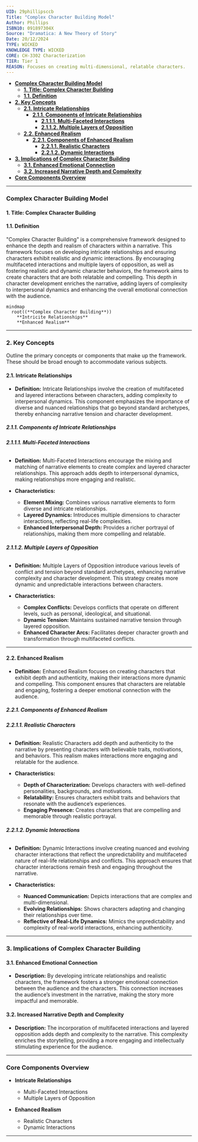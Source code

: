 ```yaml
---
UID: 29phillipsccb
Title: "Complex Character Building Model"
Author: Phillips
ISBN10: 091897304X
Source: "Dramatica: A New Theory of Story"
Date: 20/12/2024
TYPE: WICKED
KNOWLEDGE TYPE: WICKED
CORE: CH-3302 Characterization
TIER: Tier 1
REASON: Focuses on creating multi-dimensional, relatable characters.
---
```


- [**Complex Character Building Model**](#complex-character-building-model)
  - [**1. Title: Complex Character Building**](#1-title-complex-character-building)
  - [**1.1. Definition**](#11-definition)
- [**2. Key Concepts**](#2-key-concepts)
  - [**2.1. Intricate Relationships**](#21-intricate-relationships)
    - [**2.1.1. Components of Intricate Relationships**](#211-components-of-intricate-relationships)
      - [**2.1.1.1. Multi-Faceted Interactions**](#2111-multi-faceted-interactions)
      - [**2.1.1.2. Multiple Layers of Opposition**](#2112-multiple-layers-of-opposition)
  - [**2.2. Enhanced Realism**](#22-enhanced-realism)
    - [**2.2.1. Components of Enhanced Realism**](#221-components-of-enhanced-realism)
      - [**2.2.1.1. Realistic Characters**](#2211-realistic-characters)
      - [**2.2.1.2. Dynamic Interactions**](#2212-dynamic-interactions)
- [**3. Implications of Complex Character Building**](#3-implications-of-complex-character-building)
  - [**3.1. Enhanced Emotional Connection**](#31-enhanced-emotional-connection)
  - [**3.2. Increased Narrative Depth and Complexity**](#32-increased-narrative-depth-and-complexity)
- [**Core Components Overview**](#core-components-overview)

---

### **Complex Character Building Model**

#### **1. Title: Complex Character Building**

#### **1.1. Definition**

"Complex Character Building" is a comprehensive framework designed to enhance the depth and realism of characters within a narrative. This framework focuses on developing intricate relationships and ensuring characters exhibit realistic and dynamic interactions. By encouraging multifaceted interactions and multiple layers of opposition, as well as fostering realistic and dynamic character behaviors, the framework aims to create characters that are both relatable and compelling. This depth in character development enriches the narrative, adding layers of complexity to interpersonal dynamics and enhancing the overall emotional connection with the audience.

```mermaid
mindmap
  root((**Complex Character Building**))
    **Intricite Relationships**
    **Enhanced Realism**
```

---

### **2. Key Concepts**

Outline the primary concepts or components that make up the framework. These should be broad enough to accommodate various subjects.

#### **2.1. Intricate Relationships**

- **Definition:**
  Intricate Relationships involve the creation of multifaceted and layered interactions between characters, adding complexity to interpersonal dynamics. This component emphasizes the importance of diverse and nuanced relationships that go beyond standard archetypes, thereby enhancing narrative tension and character development.

##### **2.1.1. Components of Intricate Relationships**

###### **2.1.1.1. Multi-Faceted Interactions**

- **Definition:**
  Multi-Faceted Interactions encourage the mixing and matching of narrative elements to create complex and layered character relationships. This approach adds depth to interpersonal dynamics, making relationships more engaging and realistic.

- **Characteristics:**
  - **Element Mixing:** Combines various narrative elements to form diverse and intricate relationships.
  - **Layered Dynamics:** Introduces multiple dimensions to character interactions, reflecting real-life complexities.
  - **Enhanced Interpersonal Depth:** Provides a richer portrayal of relationships, making them more compelling and relatable.

###### **2.1.1.2. Multiple Layers of Opposition**

- **Definition:**
  Multiple Layers of Opposition introduce various levels of conflict and tension beyond standard archetypes, enhancing narrative complexity and character development. This strategy creates more dynamic and unpredictable interactions between characters.

- **Characteristics:**
  - **Complex Conflicts:** Develops conflicts that operate on different levels, such as personal, ideological, and situational.
  - **Dynamic Tension:** Maintains sustained narrative tension through layered opposition.
  - **Enhanced Character Arcs:** Facilitates deeper character growth and transformation through multifaceted conflicts.

---

#### **2.2. Enhanced Realism**

- **Definition:**
  Enhanced Realism focuses on creating characters that exhibit depth and authenticity, making their interactions more dynamic and compelling. This component ensures that characters are relatable and engaging, fostering a deeper emotional connection with the audience.

##### **2.2.1. Components of Enhanced Realism**

###### **2.2.1.1. Realistic Characters**

- **Definition:**
  Realistic Characters add depth and authenticity to the narrative by presenting characters with believable traits, motivations, and behaviors. This realism makes interactions more engaging and relatable for the audience.

- **Characteristics:**
  - **Depth of Characterization:** Develops characters with well-defined personalities, backgrounds, and motivations.
  - **Relatability:** Ensures characters exhibit traits and behaviors that resonate with the audience’s experiences.
  - **Engaging Presence:** Creates characters that are compelling and memorable through realistic portrayal.

###### **2.2.1.2. Dynamic Interactions**

- **Definition:**
  Dynamic Interactions involve creating nuanced and evolving character interactions that reflect the unpredictability and multifaceted nature of real-life relationships and conflicts. This approach ensures that character interactions remain fresh and engaging throughout the narrative.

- **Characteristics:**
  - **Nuanced Communication:** Depicts interactions that are complex and multi-dimensional.
  - **Evolving Relationships:** Shows characters adapting and changing their relationships over time.
  - **Reflective of Real-Life Dynamics:** Mimics the unpredictability and complexity of real-world interactions, enhancing authenticity.

---

### **3. Implications of Complex Character Building**

#### **3.1. Enhanced Emotional Connection**

- **Description:**
  By developing intricate relationships and realistic characters, the framework fosters a stronger emotional connection between the audience and the characters. This connection increases the audience’s investment in the narrative, making the story more impactful and memorable.

#### **3.2. Increased Narrative Depth and Complexity**

- **Description:**
  The incorporation of multifaceted interactions and layered opposition adds depth and complexity to the narrative. This complexity enriches the storytelling, providing a more engaging and intellectually stimulating experience for the audience.

---

### **Core Components Overview**

- **Intricate Relationships**

  - Multi-Faceted Interactions
  - Multiple Layers of Opposition

- **Enhanced Realism**
  - Realistic Characters
  - Dynamic Interactions

---
